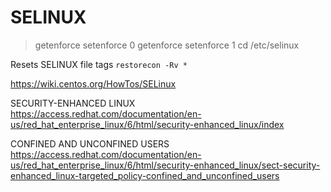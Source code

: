 # SELINUX


> getenforce
> setenforce 0
> getenforce
> setenforce 1
> cd /etc/selinux
> 



Resets SELINUX file tags
`restorecon -Rv *`

https://wiki.centos.org/HowTos/SELinux


SECURITY-ENHANCED LINUX
https://access.redhat.com/documentation/en-us/red_hat_enterprise_linux/6/html/security-enhanced_linux/index

CONFINED AND UNCONFINED USERS
https://access.redhat.com/documentation/en-us/red_hat_enterprise_linux/6/html/security-enhanced_linux/sect-security-enhanced_linux-targeted_policy-confined_and_unconfined_users